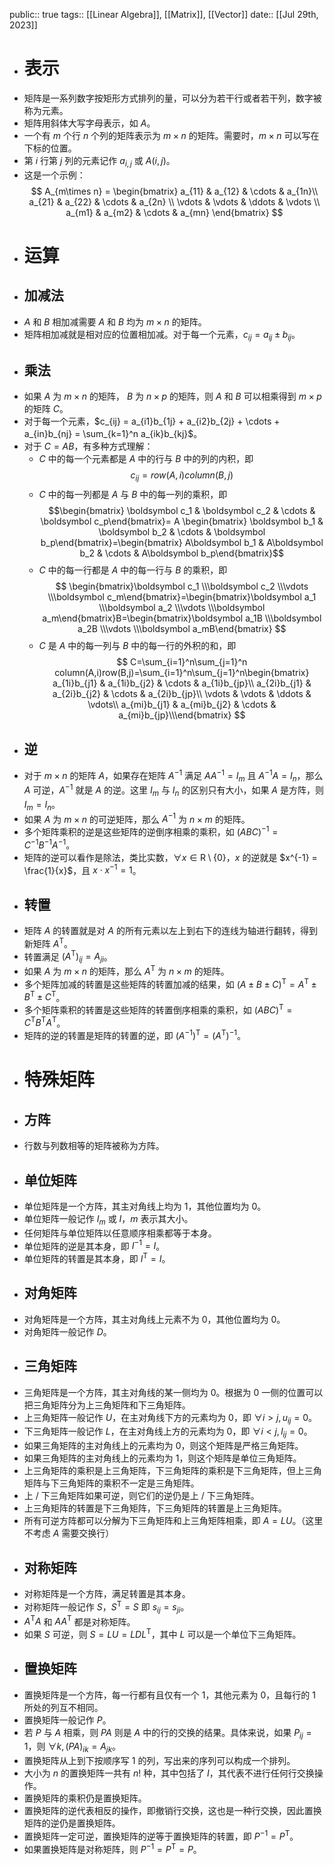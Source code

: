 public:: true
tags:: [[Linear Algebra]], [[Matrix]], [[Vector]]
date:: [[Jul 29th, 2023]]

- # 表示
- 矩阵是一系列数字按矩形方式排列的量，可以分为若干行或者若干列，数字被称为元素。
- 矩阵用斜体大写字母表示，如 $A$。
- 一个有 $m$ 个行 $n$ 个列的矩阵表示为 $m\times n$ 的矩阵。需要时，$m\times n$ 可以写在下标的位置。
- 第 $i$ 行第 $j$ 列的元素记作 $a_{i,j}$ 或 $A(i,j)$。
- 这是一个示例：
  $$
  A_{m\times n} =
  \begin{bmatrix}
   a_{11} & a_{12} & \cdots & a_{1n}\\
   a_{21} & a_{22} & \cdots & a_{2n} \\
   \vdots & \vdots & \ddots  & \vdots  \\
   a_{m1} & a_{m2} & \cdots & a_{mn}
  \end{bmatrix}
  $$
- # 运算
- ## 加减法
- $A$ 和 $B$ 相加减需要 $A$ 和 $B$ 均为 $m\times n$ 的矩阵。
- 矩阵相加减就是相对应的位置相加减。对于每一个元素，$c_{ij} = a_{ij} \pm b_{ij}$。
- ## 乘法
- 如果 $A$ 为 $m\times n$ 的矩阵， $B$ 为 $n\times p$ 的矩阵，则 $A$ 和 $B$ 可以相乘得到 $m\times p$ 的矩阵 $C$。
- 对于每一个元素，$c_{ij} = a_{i1}b_{1j} + a_{i2}b_{2j} + \cdots + a_{in}b_{nj} = \sum_{k=1}^n a_{ik}b_{kj}$。
- 对于 $C=AB$，有多种方式理解：
  - $C$ 中的每一个元素都是 $A$ 中的行与 $B$ 中的列的内积，即
    $$c_{ij} = row(A,i)column(B,j)$$
  - $C$ 中的每一列都是 $A$ 与 $B$ 中的每一列的乘积，即
    $$\begin{bmatrix} \boldsymbol c_1 & \boldsymbol c_2 & \cdots & \boldsymbol c_p\end{bmatrix}= A \begin{bmatrix} \boldsymbol b_1 & \boldsymbol b_2 & \cdots & \boldsymbol b_p\end{bmatrix}=\begin{bmatrix} A\boldsymbol b_1 & A\boldsymbol b_2 & \cdots & A\boldsymbol b_p\end{bmatrix}$$
  - $C$ 中的每一行都是 $A$ 中的每一行与 $B$ 的乘积，即
    $$
    \begin{bmatrix}\boldsymbol c_1 \\\boldsymbol c_2 \\\vdots \\\boldsymbol c_m\end{bmatrix}=\begin{bmatrix}\boldsymbol a_1 \\\boldsymbol a_2 \\\vdots \\\boldsymbol a_m\end{bmatrix}B=\begin{bmatrix}\boldsymbol a_1B \\\boldsymbol a_2B \\\vdots \\\boldsymbol a_mB\end{bmatrix}
    $$
  - $C$ 是 $A$ 中的每一列与 $B$ 中的每一行的外积的和，即
    $$
    C=\sum_{i=1}^n\sum_{j=1}^n column(A,i)row(B,j)=\sum_{i=1}^n\sum_{j=1}^n\begin{bmatrix} a_{1i}b_{j1} & a_{1i}b_{j2} & \cdots & a_{1i}b_{jp}\\ a_{2i}b_{j1} & a_{2i}b_{j2} & \cdots & a_{2i}b_{jp}\\ \vdots & \vdots & \ddots & \vdots\\ a_{mi}b_{j1} & a_{mi}b_{j2} & \cdots & a_{mi}b_{jp}\\\end{bmatrix}
    $$
- ## 逆
- 对于 $m \times n$ 的矩阵 $A$，如果存在矩阵 $A^{-1}$ 满足 $AA^{-1} = I_m$ 且 $A^{-1}A = I_n$，那么 $A$ 可逆，$A^{-1}$ 就是 $A$ 的逆。这里 $I_m$ 与 $I_n$ 的区别只有大小，如果 $A$ 是方阵，则 $I_m=I_n$。
- 如果 $A$ 为 $m\times n$ 的可逆矩阵，那么 $A^{-1}$ 为 $n\times m$ 的矩阵。
- 多个矩阵乘积的逆是这些矩阵的逆倒序相乘的乘积，如 $(ABC)^{-1}=C^{-1}B^{-1}A^{-1}$。
- 矩阵的逆可以看作是除法，类比实数，$\forall x \in \mathrm R \setminus \{0\}$，$x$ 的逆就是 $x^{-1} = \frac{1}{x}$，且 $x \cdot x^{-1} = 1$。
- ## 转置
- 矩阵 $A$ 的转置就是对 $A$ 的所有元素以左上到右下的连线为轴进行翻转，得到新矩阵 $A^{\mathrm{T}}$。
- 转置满足 $(A^{\mathrm T})_{ij}=A_{ji}$。
- 如果 $A$ 为 $m\times n$ 的矩阵，那么 $A^{\mathrm{T}}$ 为 $n\times m$ 的矩阵。
- 多个矩阵加减的转置是这些矩阵的转置加减的结果，如 $(A \pm B \pm C)^{\mathrm{T}}=A^{\mathrm{T}} \pm B^{\mathrm{T}} \pm C^{\mathrm{T}}$。
- 多个矩阵乘积的转置是这些矩阵的转置倒序相乘的乘积，如 $(ABC)^{\mathrm{T}}=C^{\mathrm{T}}B^{\mathrm{T}}A^{\mathrm{T}}$。
- 矩阵的逆的转置是矩阵的转置的逆，即 $(A^{-1})^{\mathrm T} = (A^{\mathrm T})^{-1}$。
- # 特殊矩阵
- ## 方阵
- 行数与列数相等的矩阵被称为方阵。
- ## 单位矩阵
- 单位矩阵是一个方阵，其主对角线上均为 $1$，其他位置均为 $0$。
- 单位矩阵一般记作 $I_m$ 或 $I$，$m$ 表示其大小。
- 任何矩阵与单位矩阵以任意顺序相乘都等于本身。
- 单位矩阵的逆是其本身，即 $I^{-1}=I$。
- 单位矩阵的转置是其本身，即 $I^{\mathrm T} = I$。
- ## 对角矩阵
- 对角矩阵是一个方阵，其主对角线上元素不为 $0$，其他位置均为 $0$。
- 对角矩阵一般记作 $D$。
- ## 三角矩阵
- 三角矩阵是一个方阵，其主对角线的某一侧均为 $0$。根据为 $0$ 一侧的位置可以把三角矩阵分为上三角矩阵和下三角矩阵。
- 上三角矩阵一般记作 $U$，在主对角线下方的元素均为 $0$，即 $\forall i>j,u_{ij}=0$。
- 下三角矩阵一般记作 $L$，在主对角线上方的元素均为 $0$，即 $\forall i<j,l_{ij}=0$。
- 如果三角矩阵的主对角线上的元素均为 $0$，则这个矩阵是严格三角矩阵。
- 如果三角矩阵的主对角线上的元素均为 $1$，则这个矩阵是单位三角矩阵。
- 上三角矩阵的乘积是上三角矩阵，下三角矩阵的乘积是下三角矩阵，但上三角矩阵与下三角矩阵的乘积不一定是三角矩阵。
- 上 / 下三角矩阵如果可逆，则它们的逆仍是上 / 下三角矩阵。
- 上三角矩阵的转置是下三角矩阵，下三角矩阵的转置是上三角矩阵。
- 所有可逆方阵都可以分解为下三角矩阵和上三角矩阵相乘，即 $A=LU$。（这里不考虑 $A$ 需要交换行）
- ## 对称矩阵
- 对称矩阵是一个方阵，满足转置是其本身。
- 对称矩阵一般记作 $S$，$S^{\mathrm T} = S$ 即 $s_{ij} = s_{ji}$。
- $A^{\mathrm T}A$ 和 $AA^{\mathrm T}$ 都是对称矩阵。
- 如果 $S$ 可逆，则 $S = LU = LDL^{\mathrm T}$，其中 $L$ 可以是一个单位下三角矩阵。
- ## 置换矩阵
- 置换矩阵是一个方阵，每一行都有且仅有一个 $1$，其他元素为 $0$，且每行的 $1$ 所处的列互不相同。
- 置换矩阵一般记作 $P$。
- 若 $P$ 与 $A$ 相乘，则 $PA$ 则是 $A$ 中的行的交换的结果。具体来说，如果 $P_{ij} = 1$，则 $\forall k,(PA)_{ik} = A_{jk}$。
- 置换矩阵从上到下按顺序写 $1$ 的列，写出来的序列可以构成一个排列。
- 大小为 $n$ 的置换矩阵一共有 $n!$ 种，其中包括了 $I$，其代表不进行任何行交换操作。
- 置换矩阵的乘积仍是置换矩阵。
- 置换矩阵的逆代表相反的操作，即撤销行交换，这也是一种行交换，因此置换矩阵的逆仍是置换矩阵。
- 置换矩阵一定可逆，置换矩阵的逆等于置换矩阵的转置，即 $P^{-1} = P^{\mathrm T}$。
- 如果置换矩阵是对称矩阵，则 $P^{-1} = P^{\mathrm T} = P$。
